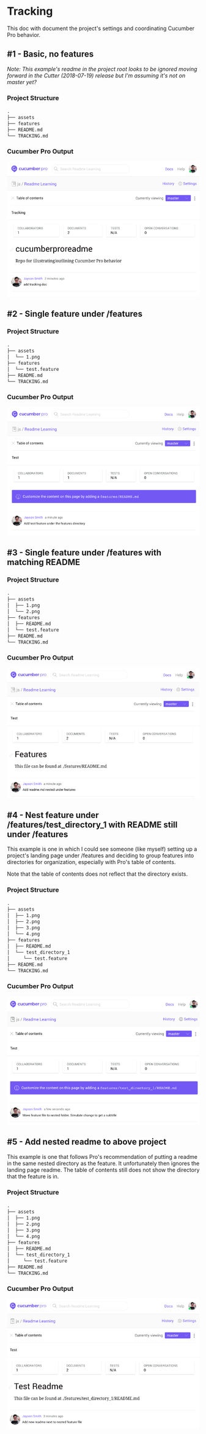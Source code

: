 # Tracking

This doc with document the project's settings and coordinating Cucumber Pro behavior.

## #1 - Basic, no features

*Note: This example's readme in the project root looks to be ignored moving forward in the Cutter (2018-07-19) release but I'm assuming it's not on master yet?*

### Project Structure

```
.
├── assets
├── features
├── README.md
└── TRACKING.md
```

### Cucumber Pro Output

![1](./assets/1.png)

## #2 - Single feature under /features

### Project Structure

```
.
├── assets
│  └── 1.png
├── features
│  └── test.feature
├── README.md
└── TRACKING.md
```

### Cucumber Pro Output

![2](./assets/2.png)

## #3 - Single feature under /features with matching README

### Project Structure

```
.
├── assets
│  ├── 1.png
│  └── 2.png
├── features
│  ├── README.md
│  └── test.feature
├── README.md
└── TRACKING.md
```

### Cucumber Pro Output

![3](./assets/3.png)

## #4 - Nest feature under /features/test_directory_1 with README still under /features

This example is one in which I could see someone (like myself) setting up a project's landing page under /features and deciding to group features into directories for organization, especially with Pro's table of contents. 

Note that the table of contents does not reflect that the directory exists.

### Project Structure

```
.
├── assets
│  ├── 1.png
│  ├── 2.png
│  ├── 3.png
│  └── 4.png
├── features
│  ├── README.md
│  └── test_directory_1
│     └── test.feature
├── README.md
└── TRACKING.md
```

### Cucumber Pro Output

![4](./assets/4.png)

## #5 - Add nested readme to above project

This example is one that follows Pro's recommendation of putting a readme in the same nested directory as the feature. It unfortunately then ignores the landing page readme. The table of contents still does not show the directory that the feature is in.

### Project Structure

```
.
├── assets
│  ├── 1.png
│  ├── 2.png
│  ├── 3.png
│  └── 4.png
├── features
│  ├── README.md
│  └── test_directory_1
│     └── test.feature
├── README.md
└── TRACKING.md
```

### Cucumber Pro Output

![5](./assets/5.png)